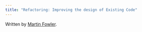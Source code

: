 ```yaml
---
title: "Refactoring: Improving the design of Existing Code"
---
```


Written by [Martin Fowler].

[martin fowler]: ../people/martin-fowler.md
